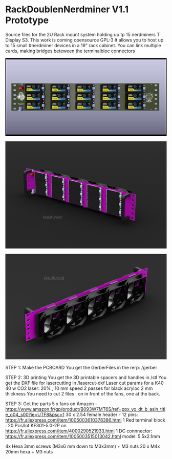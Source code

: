 # RackDoublenNerdminer V1.1 Prototype
Source files for the 2U Rack mount system holding up tp 15 nerdminers T Display S3.
This work is coming opensource GPL-3 
It allows you to host up to 15 small #nerdminer devices in a 19" rack cabinet.
You can link multiple cards, making bridges beteween the terminalbloc connectors

![alt text](https://github.com/ccadic/RackDoubleNerdminer/blob/main/pictures/DoubleRackMount2U.jpg)

![alt text](https://github.com/ccadic/RackDoubleNerdminer/blob/main/pictures/doubleracksolid4.JPG)

![alt text](https://github.com/ccadic/RackDoubleNerdminer/blob/main/pictures/doubleracksolid5.JPG)


STEP 1: Make the PCBOARD
You get the GerberFiles in the rerp: /gerber

STEP 2: 3D printing
You get the 3D printable spacers and handles in /stl
You get the DXF file for lasercutting in /lasercut-dxf
Laser cut params for a K40 40 w CO2 laser: 20% , 10 mm speed 2 passes for black acryloc 2 mm thickness
You need to cut 2 files : on in front of the fans, one at the back.

STEP 3: Get the parts
5 x fans on Amazon - https://www.amazon.fr/gp/product/B093W7MT6S/ref=ppx_yo_dt_b_asin_title_o04_s00?ie=UTF8&psc=1
30 x 2.54 female header - 12 pins: https://fr.aliexpress.com/item/1005003610378386.html
1 Red terminal block : 20 Pcs/lot KF301-5.0-2P on https://fr.aliexpress.com/item/4000290521933.html
1 DC connnector: https://fr.aliexpress.com/item/1005003515013042.html model:  5.5x2.1mm

4x Hexa 3mm screws  (M3x6 mm down to M3x3mm) + M3 nuts
20 x M4x 20mm hexa + M3 nuts

      




